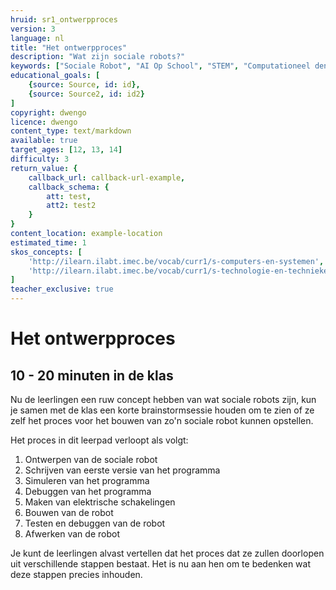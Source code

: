 ```yaml
---
hruid: sr1_ontwerpproces
version: 3
language: nl
title: "Het ontwerpproces"
description: "Wat zijn sociale robots?"
keywords: ["Sociale Robot", "AI Op School", "STEM", "Computationeel denken", "Grafisch programmeren"]
educational_goals: [
    {source: Source, id: id}, 
    {source: Source2, id: id2}
]
copyright: dwengo
licence: dwengo
content_type: text/markdown
available: true
target_ages: [12, 13, 14]
difficulty: 3
return_value: {
    callback_url: callback-url-example,
    callback_schema: {
        att: test,
        att2: test2
    }
}
content_location: example-location
estimated_time: 1
skos_concepts: [
    'http://ilearn.ilabt.imec.be/vocab/curr1/s-computers-en-systemen', 
    'http://ilearn.ilabt.imec.be/vocab/curr1/s-technologie-en-technieken'
]
teacher_exclusive: true
---
```


# Het ontwerpproces
## 10 - 20 minuten in de klas
Nu de leerlingen een ruw concept hebben van wat sociale robots zijn, kun je samen met de klas een korte brainstormsessie houden om te zien of ze zelf het proces voor het bouwen van zo'n sociale robot kunnen opstellen.

Het proces in dit leerpad verloopt als volgt:
1. Ontwerpen van de sociale robot
2. Schrijven van eerste versie van het programma
3. Simuleren van het programma
4. Debuggen van het programma
5. Maken van elektrische schakelingen
6. Bouwen van de robot
7. Testen en debuggen van de robot
8. Afwerken van de robot

Je kunt de leerlingen alvast vertellen dat het proces dat ze zullen doorlopen uit verschillende stappen bestaat. Het is nu aan hen om te bedenken wat deze stappen precies inhouden.